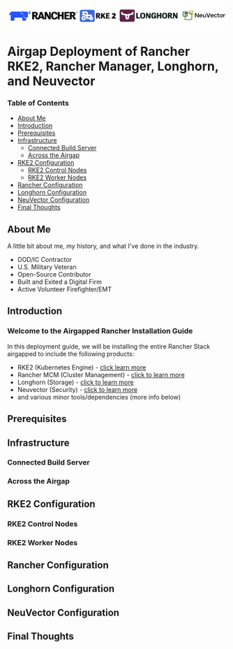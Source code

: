 ![rancher-long-banner](/images/rgs-banner-rounded.png)

# Airgap Deployment of Rancher RKE2, Rancher Manager, Longhorn, and Neuvector

### Table of Contents
* [About Me](#about-me)
* [Introduction](#introduction)
* [Prerequisites](#prerequisites)
* [Infrastructure](#infrastructure)
  * [Connected Build Server](#connected-build-server)
  * [Across the Airgap](#across-the-airgap)
* [RKE2 Configuration](#rke2-configuration)
  * [RKE2 Control Nodes](#rke2-control-nodes)
  * [RKE2 Worker Nodes](#rke2-worker-nodes)
* [Rancher Configuration](#rancher-configuration)
* [Longhorn Configuration](#longhorn-configuration)
* [NeuVector Configuration](#neuvector-configuration)
* [Final Thoughts](#final-thoughts)

## About Me
A little bit about me, my history, and what I've done in the industry.
- DOD/IC Contractor
- U.S. Military Veteran
- Open-Source Contributor
- Built and Exited a Digital Firm
- Active Volunteer Firefighter/EMT

## Introduction

### Welcome to the Airgapped Rancher Installation Guide
In this deployment guide, we will be installing the entire Rancher Stack airgapped to include the following products:

- RKE2 (Kubernetes Engine) - [click learn more](https://www.rancher.com/products/rke)
- Rancher MCM (Cluster Management) - [click to learn more](https://www.rancher.com/products/rancher)
- Longhorn (Storage) - [click to learn more](https://www.rancher.com/products/longhorn)
- Neuvector (Security) - [click to learn more](https://ranchergovernment.com/neuvector)
- and various minor tools/dependencies (more info below)

## Prerequisites


## Infrastructure


### Connected Build Server


### Across the Airgap


## RKE2 Configuration


### RKE2 Control Nodes


### RKE2 Worker Nodes


## Rancher Configuration


## Longhorn Configuration


## NeuVector Configuration


## Final Thoughts
